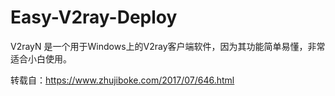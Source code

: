 # Easy-V2ray-Deploy
V2rayN 是一个用于Windows上的V2ray客户端软件，因为其功能简单易懂，非常适合小白使用。

转载自：https://www.zhujiboke.com/2017/07/646.html
